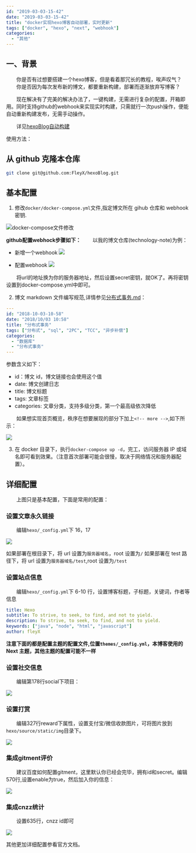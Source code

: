 ```yaml
---
id: "2019-03-03-15-42"
date: "2019-03-03-15-42"
title: "docker实现hexo博客自动部署，实时更新"
tags: ["docker", "hexo", "next", "webhook"]
categories:
  - "其他"
---
```


## 一、背景

&emsp;&emsp;你是否有过想要搭建一个hexo博客，但是看着那冗长的教程，唉声叹气？
&emsp;&emsp;你是否因为每次发布新的博文，都要重新构建，部署而逐渐放弃写博客？

&emsp;&emsp;现在解决有了完美的解决办法了，一键构建，无需进行复杂的配置，开箱即用。同时支持github的webhook来实现实时构建，只需就行一次push操作，便能自动重新构建发布，无需手动操作。

&emsp;&emsp;详见[hexoBlog自动构建](https://github.com/FleyX/hexoBlog)

使用方法：

## 从 github 克隆本仓库

```bash
git clone git@github.com:FleyX/hexoBlog.git
```

## 基本配置

1. 修改`docker/docker-compose.yml`文件,指定博文所在 gihub 仓库和 webhook 密钥.

![docker-compose文件修改](https://raw.githubusercontent.com/FleyX/files/master/blog/20190303145035.png)

**github配置webhock步骤如下：**
&emsp;&emsp;以我的博文仓库(technology-note)为例：

- 新增一个webhook
![](https://raw.githubusercontent.com/FleyX/files/master/blog/20190303161438.png)

- 配置webhook
![](https://raw.githubusercontent.com/FleyX/files/master/blog/20190303161713.png)

&emsp;&emsp;将url的地址换为你的服务器地址，然后设置secret密钥，就OK了。再将密钥设置到docker-compose.yml中即可。

2. 博文 markdown 文件编写规范,详情参见[分布式事务.md](https://raw.githubusercontent.com/FleyX/technology-note/master/%E6%95%B0%E6%8D%AE%E5%BA%93/%E5%88%86%E5%B8%83%E5%BC%8F/%E5%88%86%E5%B8%83%E5%BC%8F%E4%BA%8B%E5%8A%A1.md)：

<!-- more -->

```yaml
---
id: "2018-10-03-10-58"
date: "2018/10/03 10:58"
title: "分布式事务"
tags: ["分布式", "sql", "2PC", "TCC", "异步补偿"]
categories:
  - "数据库"
  - "分布式事务"
---

```

参数含义如下：

- id：博文 id，博文链接也会使用这个值
- date: 博文创建日志
- title: 博文标题
- tags: 文章标签
- categories: 文章分类，支持多级分类，第一个最高级依次降低

&emsp;&emsp;如果想实现首页概览，秩序在想要展现的部分下加上`<!-- more -->`,如下所示：

![](https://raw.githubusercontent.com/FleyX/files/master/blog/20190303150138.png)

3. 在 docker 目录下，执行`docker-compose up -d`，完工，访问服务器 IP 或域名即可看到效果。（注意首次部署可能会很慢，取决于网络情况和服务器配置）。

## 详细配置

&emsp;&emsp;上图只是基本配置，下面是常用的配置：

### 设置文章永久链接

&emsp;&emsp;编辑`hexo/_config.yml`下 16，17

![](https://raw.githubusercontent.com/FleyX/files/master/blog/20190303150537.png)

如果部署在根目录下，将 url 设置为`服务器域名`，root 设置为`/`
如果部署在 test 路径下，将 url 设置为`服务器域名/test`,root 设置为`/test`

### 设置站点信息

&emsp;&emsp;编辑`hexo/_config.yml`下 6-10 行，设置博客标题，子标题，关键词，作者等信息

```yaml
title: Hexo
subtitle: To strive, to seek, to find, and not to yield.
description: To strive, to seek, to find, and not to yield.
keywords: ["java", "node", "html", "javascript"]
author: fleyX
```

**注意下面的都是配置主题的配置文件,位置`themes/_config.yml`，本博客使用的 Next 主题，其他主题的配置可能不一样**

### 设置社交信息

&emsp;&emsp;编辑第178行social下项目：

![](https://raw.githubusercontent.com/FleyX/files/master/blog/20190303151851.png)

### 设置打赏

&emsp;&emsp;编辑327行reward下属性，设置支付宝/微信收款图片，可将图片放到`hexo/source/static/img`目录下。

![](https://raw.githubusercontent.com/FleyX/files/master/blog/20190303152128.png)

### 集成gitment评价

&emsp;&emsp;建议百度如何配置gitment，这里默认你已经会完毕，拥有id和secret。编辑570行,设置enable为true，然后加入你的信息：

![](https://raw.githubusercontent.com/FleyX/files/master/blog/20190303152638.png)

### 集成cnzz统计

&emsp;&emsp;设置635行，cnzz id即可

![](https://raw.githubusercontent.com/FleyX/files/master/blog/20190303152519.png)

其他更加详细配置参看官方文档。